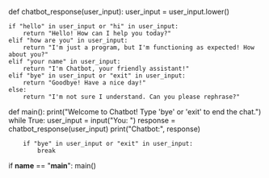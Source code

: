 def chatbot_response(user_input):
    user_input = user_input.lower()

    if "hello" in user_input or "hi" in user_input:
        return "Hello! How can I help you today?"
    elif "how are you" in user_input:
        return "I'm just a program, but I'm functioning as expected! How about you?"
    elif "your name" in user_input:
        return "I'm Chatbot, your friendly assistant!"
    elif "bye" in user_input or "exit" in user_input:
        return "Goodbye! Have a nice day!"
    else:
        return "I'm not sure I understand. Can you please rephrase?"

def main():
    print("Welcome to Chatbot! Type 'bye' or 'exit' to end the chat.")
    while True:
        user_input = input("You: ")
        response = chatbot_response(user_input)
        print("Chatbot:", response)

        if "bye" in user_input or "exit" in user_input:
            break


if __name__ == "__main__":
    main()
